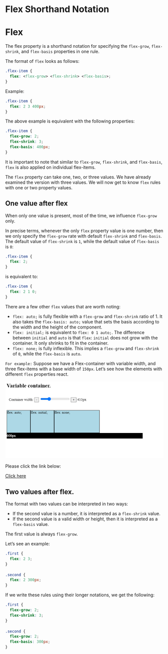 # Flex Shorthand Notation

# Flex

The flex property is a shorthand notation for specifying the `flex-grow`, `flex-shrink`, and `flex-basis` properties in one rule.

The format of `flex` looks as follows:

```css
.flex-item {
  flex: <flex-grow> <flex-shrink> <flex-basis>;
}
```

Example:

```css
.flex-item {
  flex: 2 3 400px;
}
```

The above example is equivalent with the following properties:

```css
.flex-item {
  flex-grow: 2;
  flex-shrink: 3;
  flex-basis: 400px;
}
```

It is important to note that similar to `flex-grow`, `flex-shrink`, and `flex-basis`, `flex` is also applied on individual flex-items.

The `flex` property can take one, two, or three values. We have already examined the version with three values. We will now get to know `flex` rules with one or two property values.

## One value after flex

When only one value is present, most of the time, we influence `flex-grow` only.

In precise terms, whenever the only `flex` property value is one number, then we only specify the `flex-grow` rate with default `flex-shrink` and `flex-basis`. The default value of `flex-shrink` is `1`, while the default value of `flex-basis` is `0`:

```css
.flex-item {
  flex: 2;
}
```

is equivalent to:

```css
.flex-item {
  flex: 2 1 0;
}
```

There are a few other `flex` values that are worth noting:

- `flex: auto;` is fully flexible with a `flex-grow` and `flex-shrink` ratio of 1. It also takes the `flex-basis: auto;` value that sets the basis according to the width and the height of the component.
- `flex: initial;` is equivalent to `flex: 0 1 auto;`. The difference between `initial` and `auto` is that `flex`: `initial` does not grow with the container. It only shrinks to fit in the container.
- `flex: none;` is fully inflexible. This implies a `flex-grow` and `flex-shrink` of `0`, while the `flex-basis` is `auto`.

`For example:` Suppose we have a Flex-container with variable width, and three flex-items with a base width of `150px`. Let’s see how the elements with different `flex` properties react.

![flex](images/flex.png)

Please click the link below:

[Click here](https://codesandbox.io/s/flex-noq36u)

## Two values after flex.

The format with two values can be interpreted in two ways:

- If the second value is a number, it is interpreted as a `flex-shrink` value.
- If the second value is a valid width or height, then it is interpreted as a `flex-basis` value.

The first value is always `flex-grow`.

Let’s see an example:

```css
.first {
  flex: 2 3;
}

.second {
  flex: 2 300px;
}
```

If we write these rules using their longer notations, we get the following:

```css
.first {
  flex-grow: 2;
  flex-shrink: 3;
}

.second {
  flex-grow: 2;
  flex-basis: 300px;
}
```
